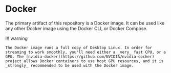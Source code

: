 # Docker

The primary artifact of this repository is a Docker image. It can be used like any other Docker image using the Docker CLI, or Docker Compose.

!!! warning

    The Docker image runs a full copy of Desktop Linux. In order for streaming to work smoothly, you'll need either a _very_ fast CPU, or a GPU. The [nvidia-docker](https://github.com/NVIDIA/nvidia-docker) project allows Docker containers to use host GPU resources, and it is _strongly_ recommended to be used with the Docker image.
